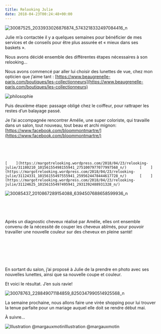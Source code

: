 ```yaml
---
title: Relooking Julie
date: 2018-04-23T00:24:48+00:00
---
```


![30087525_2033933026876874_5743218332497084416_n](/images/30087525_2033933026876874_5743218332497084416_n-aHR0cHM6.jpg)

Julie m’a contactée il y a quelques semaines pour bénéficier de mes services et de conseils pour être plus assurée et « mieux dans ses baskets ».

Nous avons décidé ensemble des différentes étapes nécessaires à son relooking…

Nous avons commencé par aller lui choisir des lunettes de vue, chez mon opticien que j’aime tant :
[https://www.beaugrenelle-paris.com/boutiques/les-collectionneurs](https://www.beaugrenelle-paris.com/boutiques/les-collectionneurs)

![philosophie](/images/philosophie-aHR0cHM6.jpg)

Puis deuxième étape: passage obligé chez le coiffeur, pour rattraper les restes d’un balayage passé.

Je l’ai accompagnée rencontrer Amélie, une super coloriste, qui travaille dans un salon, tout nouveau, tout beau et archi mignon: [https://www.facebook.com/bloommontmartre/](https://www.facebook.com/bloommontmartre/)

 

 

    [    ](https://margotrelooking.wordpress.com/2018/04/23/relooking-julie/31180210_10156155498155941_2751007977077997568_n/)      [    ](https://margotrelooking.wordpress.com/2018/04/23/relooking-julie/31124331_10156155497555941_2595624478444617728_n/)      [    ](https://margotrelooking.wordpress.com/2018/04/23/relooking-julie/31124625_10156155497495941_2931392488931328_n/)      
![30085437_2010867289154088_6394507688658599936_n](/images/30085437_2010867289154088_6394507688658599936_n-aHR0cHM6.jpg)

 

 

Après un diagnostic cheveux réalisé par Amélie, elles ont ensemble convenu de la nécessité de couper les cheveux abîmés, pour pouvoir travailler une nouvelle couleur sur des cheveux en pleine santé!

 

 

 

En sortant du salon, j’ai proposé à Julie de la prendre en photo avec ses nouvelles lunettes, ainsi que sa nouvelle coupe et couleur.

Et voici le résultat. J’en suis ravie!

![30078763_228849071184859_8250347990514925568_n](/images/30078763_228849071184859_8250347990514925568_n-aHR0cHM6.jpg)

La semaine prochaine, nous allons faire une virée shopping pour lui trouver la tenue parfaite pour un mariage auquel elle doit se rendre début mai.

À suivre…

![Illustration @margauxmotin](/images/30776916_10155194937540689_376176202_n-aHR0cHM6.jpg)Illustration @margauxmotin
